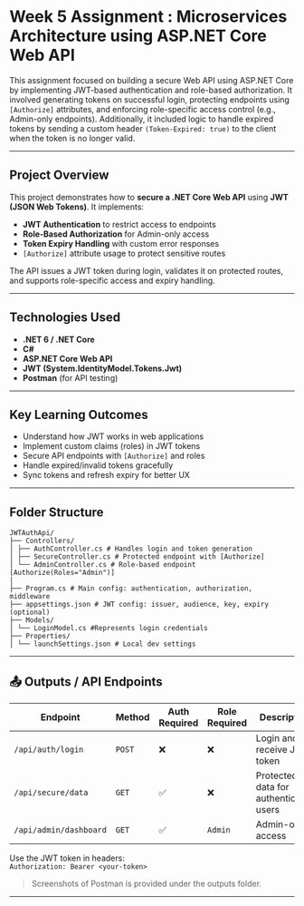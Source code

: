 # Week 5 Assignment : Microservices Architecture using ASP.NET Core Web API

This assignment focused on building a secure Web API using ASP.NET Core by implementing JWT-based authentication and role-based authorization. It involved generating tokens on successful login, protecting endpoints using `[Authorize]` attributes, and enforcing role-specific access control (e.g., Admin-only endpoints). Additionally, it included logic to handle expired tokens by sending a custom header `(Token-Expired: true)` to the client when the token is no longer valid.

---
## Project Overview

This project demonstrates how to **secure a .NET Core Web API** using **JWT (JSON Web Tokens)**. It implements:

-  **JWT Authentication** to restrict access to endpoints
-  **Role-Based Authorization** for Admin-only access
-  **Token Expiry Handling** with custom error responses
-  `[Authorize]` attribute usage to protect sensitive routes

  The API issues a JWT token during login, validates it on protected routes, and supports role-specific access and expiry handling.

---

##  Technologies Used

- **.NET 6 / .NET Core**
- **C#**
- **ASP.NET Core Web API**
- **JWT (System.IdentityModel.Tokens.Jwt)**
- **Postman** (for API testing)

---

##  Key Learning Outcomes

-  Understand how JWT works in web applications
-  Implement custom claims (roles) in JWT tokens
-  Secure API endpoints with `[Authorize]` and roles
-  Handle expired/invalid tokens gracefully
-  Sync tokens and refresh expiry for better UX

---

## Folder Structure
```
JWTAuthApi/
├── Controllers/
│ ├── AuthController.cs # Handles login and token generation
│ ├── SecureController.cs # Protected endpoint with [Authorize]
│ └── AdminController.cs # Role-based endpoint [Authorize(Roles="Admin")]
│
├── Program.cs # Main config: authentication, authorization, middleware
├── appsettings.json # JWT config: issuer, audience, key, expiry (optional)
├── Models/
│ └── LoginModel.cs #Represents login credentials
├── Properties/
│ └── launchSettings.json # Local dev settings
```
---

## 📤 Outputs / API Endpoints

| Endpoint | Method | Auth Required | Role Required | Description |
|----------|--------|---------------|----------------|-------------|
| `/api/auth/login` | `POST` | ❌ | ❌ | Login and receive JWT token |
| `/api/secure/data` | `GET` | ✅ | ❌ | Protected data for authenticated users |
| `/api/admin/dashboard` | `GET` | ✅ | `Admin` | Admin-only access |
  
  Use the JWT token in headers:  
 `Authorization: Bearer <your-token>`

>Screenshots of Postman is provided under the outputs folder.

---